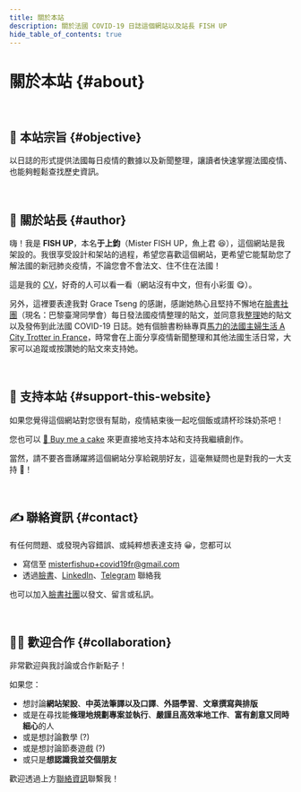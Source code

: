 ```yaml
---
title: 關於本站
description: 關於法國 COVID-19 日誌這個網站以及站長 FISH UP
hide_table_of_contents: true
---
```


# 關於本站 {#about}

<br />

## 🎯 本站宗旨 {#objective}

以日誌的形式提供法國每日疫情的數據以及新聞整理，讓讀者快速掌握法國疫情、也能夠輕鬆查找歷史資訊。

<br />

## 🌱 關於站長 {#author}

嗨！我是 **FISH UP**，本名**于上鈞**（Mister FISH UP，魚上君 😆），這個網站是我架設的。我很享受設計和架站的過程，希望您喜歡這個網站，更希望它能幫助您了解法國的新冠肺炎疫情，不論您會不會法文、住不住在法國！

這是我的 [CV](https://cv.misterfishup.com/)，好奇的人可以看一看（網站沒有中文，但有小彩蛋 😋）。

另外，這裡要表達我對 Grace Tseng 的感謝，感謝她熱心且堅持不懈地在[臉書社團](https://www.facebook.com/groups/279746385504501)（現名：巴黎臺灣同學會）每日發法國疫情整理的貼文，並同意我[整理](/digest/content-and-format-specification)她的貼文以及發佈到此法國 COVID-19 日誌。她有個臉書粉絲專頁[馬力的法國主婦生活 A City Trotter in France](https://www.facebook.com/citytrotterfrance)，時常會在上面分享疫情新聞整理和其他法國生活日常，大家可以追蹤或按讚她的貼文來支持她。

<br />

## 🥰 支持本站 {#support-this-website}

如果您覺得這個網站對您很有幫助，疫情結束後一起吃個飯或請杯珍珠奶茶吧！

您也可以 [🍰 Buy me a cake](https://www.buymeacoffee.com/misterfishup) 來更直接地支持本站和支持我繼續創作。

當然，請不要吝嗇踴躍將這個網站分享給親朋好友，這毫無疑問也是對我的一大支持 💪！

<br />

## ✍️ 聯絡資訊 {#contact}

有任何問題、或發現內容錯誤、或純粹想表達支持 😀，您都可以

- 寫信至 [misterfishup+covid19fr@gmail.com](mailto:misterfishup+covid19fr@gmail.com)
- 透過[臉書](https://www.facebook.com/profile.php?id=100000697055529)、[LinkedIn](https://www.linkedin.com/in/shang-chun-yu/)、[Telegram](https://t.me/fish_up) 聯絡我

也可以加入[臉書社團](https://www.facebook.com/groups/279746385504501 "巴黎臺灣同學會")以發文、留言或私訊。

<br />

## 👋🏼 歡迎合作 {#collaboration}

非常歡迎與我討論或合作新點子！

如果您：

- 想討論**網站架設**、**中英法筆譯以及口譯**、**外語學習**、**文章撰寫與排版**
- 或是在尋找能**條理地規劃專案並執行**、**嚴謹且高效率地工作**、**富有創意又同時細心**的人
- 或是想討論數學 (?)
- 或是想討論節奏遊戲 (?)
- 或只是**想認識我並交個朋友**

歡迎透過上方[聯絡資訊](#contact)聯繫我！
